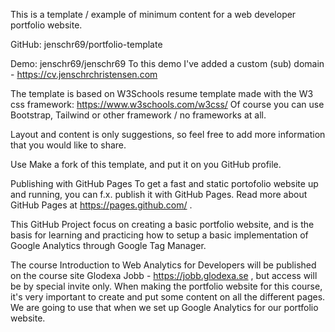 This is a template / example of minimum content for a web developer portfolio website.

GitHub: jenschr69/portfolio-template

Demo: jenschr69/jenschr69
To this demo I've added a custom (sub) domain - https://cv.jenschrchristensen.com

The template is based on W3Schools resume template made with the W3 css framework:
https://www.w3schools.com/w3css/ 
Of course you can use Bootstrap, Tailwind or other framework / no frameworks at all.

Layout and content is only suggestions, so feel free to add more information that you would like to share.

Use
Make a fork of this template, and put it on you GitHub profile.

Publishing with GitHub Pages
To get a fast and static portofolio website up and running, you can f.x. publish it with GitHub Pages.
Read more about GitHub Pages at https://pages.github.com/ .

This GitHub Project focus on creating a basic portfolio website, and is the basis for learning and practicing how to setup a basic implementation of
Google Analytics through Google Tag Manager.

The course Introduction to Web Analytics for Developers will be published on the course site Glodexa Jobb - https://jobb.glodexa.se , 
but access will be by special invite only.
When making the portfolio website for this course, it's very important to create and put some content on all the different pages.
We are going to use that when we set up Google Analytics for our portfolio website.
